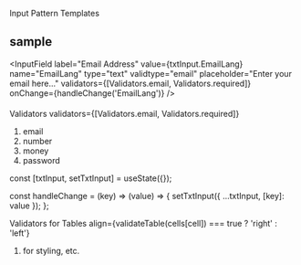 Input Pattern Templates

## sample

<InputField
label="Email Address"
value={txtInput.EmailLang}
name="EmailLang"
type="text"
validtype="email"
placeholder="Enter your email here..."
validators={[Validators.email, Validators.required]}
onChange={handleChange('EmailLang')}
/>

####

Validators
validators={[Validators.email, Validators.required]}

1. email
2. number
3. money
4. password

const [txtInput, setTxtInput] = useState({});

const handleChange = (key) => (value) => {
setTxtInput({ ...txtInput, [key]: value });
};

Validators for Tables
align={validateTable(cells[cell]) === true ? 'right' : 'left'}

1. for styling, etc.
